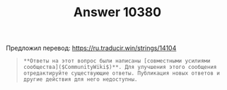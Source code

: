 ﻿---
title: "Answer 10380"
se.owner.user_id: 240512
se.owner.display_name: "MSDN.WhiteKnight"
se.owner.link: "https://ru.meta.stackoverflow.com/users/240512/msdn-whiteknight"
se.answer_id: 10380
se.question_id: 9998
se.post_type: answer
se.score: 4
se.is_accepted: True
---
<p>Предложил перевод: <a href="https://ru.traducir.win/strings/14104" rel="nofollow noreferrer">https://ru.traducir.win/strings/14104</a></p>

<blockquote>
  <p><code>**Ответы на этот вопрос были написаны [совместными усилиями сообщества]($CommunityWiki$)**. Для улучшения этого сообщения отредактируйте существующие ответы. Публикация новых ответов и другие действия для него недоступны.</code></p>
</blockquote>
